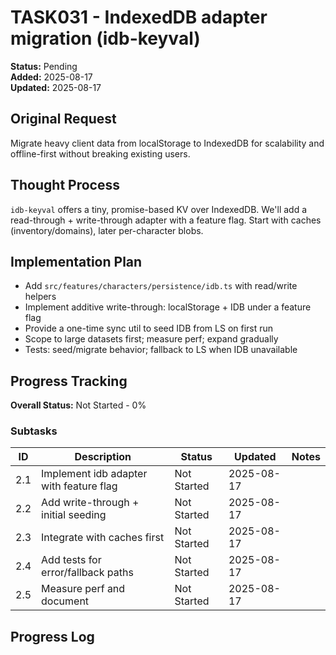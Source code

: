 # TASK031 - IndexedDB adapter migration (idb-keyval)

**Status:** Pending  
**Added:** 2025-08-17  
**Updated:** 2025-08-17

## Original Request

Migrate heavy client data from localStorage to IndexedDB for scalability and offline-first without breaking existing users.

## Thought Process

`idb-keyval` offers a tiny, promise-based KV over IndexedDB. We'll add a read-through + write-through adapter with a feature flag. Start with caches (inventory/domains), later per-character blobs.

## Implementation Plan

- Add `src/features/characters/persistence/idb.ts` with read/write helpers
- Implement additive write-through: localStorage + IDB under a feature flag
- Provide a one-time sync util to seed IDB from LS on first run
- Scope to large datasets first; measure perf; expand gradually
- Tests: seed/migrate behavior; fallback to LS when IDB unavailable

## Progress Tracking

**Overall Status:** Not Started - 0%

### Subtasks

| ID  | Description                             | Status      | Updated    | Notes |
| --- | --------------------------------------- | ----------- | ---------- | ----- |
| 2.1 | Implement idb adapter with feature flag | Not Started | 2025-08-17 |       |
| 2.2 | Add write-through + initial seeding     | Not Started | 2025-08-17 |       |
| 2.3 | Integrate with caches first             | Not Started | 2025-08-17 |       |
| 2.4 | Add tests for error/fallback paths      | Not Started | 2025-08-17 |       |
| 2.5 | Measure perf and document               | Not Started | 2025-08-17 |       |

## Progress Log
